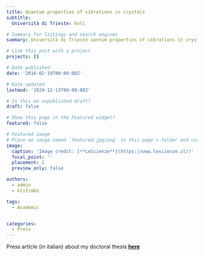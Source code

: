 ```yaml
---
title: Quantum properties of vibrations in crystals
subtitle: 
  Università di Trieste: holi

# Summary for listings and search engines
summary: Università di Trieste uantum properties of vibrations in crystals.

# Link this post with a project
projects: []

# Date published
date: '2016-02-19T00:00:00Z'

# Date updated
lastmod: '2020-12-13T00:00:00Z'

# Is this an unpublished draft?
draft: false

# Show this page in the Featured widget?
featured: false

# Featured image
# Place an image named `featured.jpg/png` in this page's folder and customize its options here.
image:
  caption: 'Image credit: [**LeScienze**](https://www.lescienze.it/)'
  focal_point: ''
  placement: 2
  preview_only: false

authors: 
  - admin
  - ktitimbo

tags: 
  - Academic


categories: 
  - Press
---
```



Press article (in italian) about my doctoral thesis  [**here**](https://www.lescienze.it/lanci/2016/02/09/news/universita_di_trieste_proprieta_quantistiche_delle_vibrazioni_nei_cristalli-2965259/)
